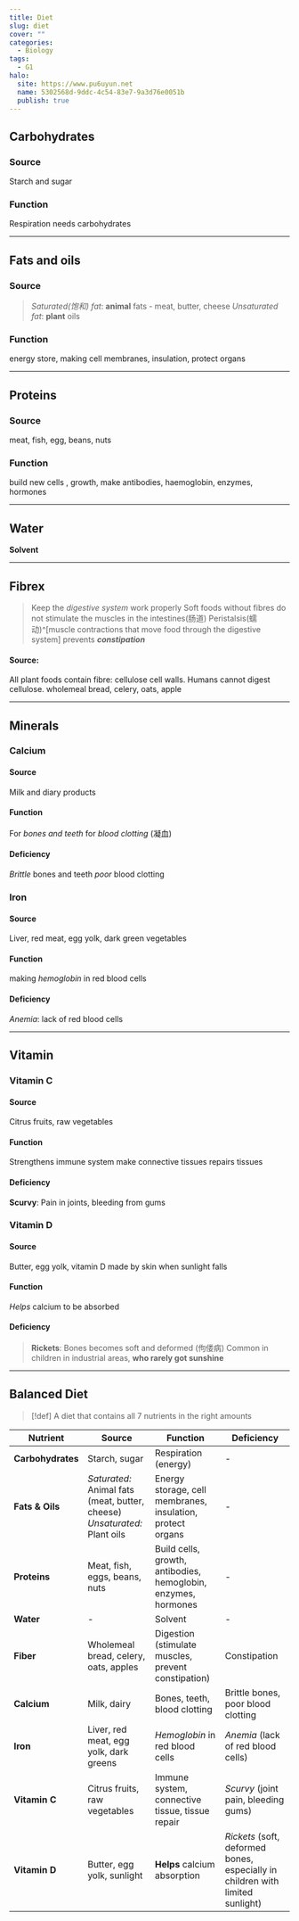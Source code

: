 ```yaml
---
title: Diet
slug: diet
cover: ""
categories:
  - Biology
tags:
  - G1
halo:
  site: https://www.pu6uyun.net
  name: 5302568d-9ddc-4c54-83e7-9a3d76e0051b
  publish: true
---
```

## Carbohydrates
### Source
Starch and sugar
### Function
Respiration needs carbohydrates

---
## Fats and oils
### Source
> *Saturated(饱和) fat*: **animal** fats - meat, butter, cheese
> *Unsaturated fat*: **plant** oils
### Function
energy store, making cell membranes, insulation, protect organs

---
## Proteins
### Source
meat, fish, egg, beans, nuts
### Function
build new cells , growth, make antibodies, haemoglobin, enzymes, hormones

---
## Water
**Solvent**

--- 
## Fibrex
> Keep the *digestive system* work properly
> Soft foods without fibres do not stimulate the muscles in the intestines(肠道) Peristalsis(蠕动)^[muscle contractions that move food through the digestive system]
> prevents ***constipation***
#### Source: 
All plant foods contain fibre: cellulose cell walls. Humans cannot digest cellulose.
wholemeal bread, celery, oats, apple

--- 
## Minerals
### Calcium
#### Source
Milk and diary products
#### Function
For *bones and teeth*
for *blood clotting* (凝血)
#### Deficiency
*Brittle* bones and teeth
*poor* blood clotting

### Iron
#### Source
Liver, red meat, egg yolk, dark green vegetables
#### Function
making *hemoglobin* in red blood cells
#### Deficiency
*Anemia*: lack of red blood cells

---
## Vitamin
### Vitamin C
#### Source
Citrus fruits, raw vegetables
#### Function
Strengthens immune system
make connective tissues
repairs tissues
#### Deficiency
**Scurvy**: Pain in joints, bleeding from gums

### Vitamin D
#### Source
Butter, egg yolk, vitamin D made by skin when sunlight falls
#### Function
*Helps* calcium to be absorbed
#### Deficiency
> **Rickets**: Bones becomes soft and deformed (佝偻病)
> Common in children in industrial areas, **who rarely got sunshine**

---
## Balanced Diet
> [!def]
> A diet that contains all 7 nutrients in the right amounts

| **Nutrient**      | **Source**                                                                     | **Function**                                                   | **Deficiency**                                                                 |
| ----------------- | ------------------------------------------------------------------------------ | -------------------------------------------------------------- | ------------------------------------------------------------------------------ |
| **Carbohydrates** | Starch, sugar                                                                  | Respiration (energy)                                           | -                                                                              |
| **Fats & Oils**   | _Saturated:_ Animal fats (meat, butter, cheese)  <br>_Unsaturated:_ Plant oils | Energy storage, cell membranes, insulation, protect organs     | -                                                                              |
| **Proteins**      | Meat, fish, eggs, beans, nuts                                                  | Build cells, growth, antibodies, hemoglobin, enzymes, hormones | -                                                                              |
| **Water**         | -                                                                              | Solvent                                                        | -                                                                              |
| **Fiber**         | Wholemeal bread, celery, oats, apples                                          | Digestion (stimulate muscles, prevent constipation)            | Constipation                                                                   |
| **Calcium**       | Milk, dairy                                                                    | Bones, teeth, blood clotting                                   | Brittle bones, poor blood clotting                                             |
| **Iron**          | Liver, red meat, egg yolk, dark greens                                         | *Hemoglobin* in red blood cells                                | *Anemia* (lack of red blood cells)                                             |
| **Vitamin C**     | Citrus fruits, raw vegetables                                                  | Immune system, connective tissue, tissue repair                | *Scurvy* (joint pain, bleeding gums)                                           |
| **Vitamin D**     | Butter, egg yolk, sunlight                                                     | **Helps** calcium absorption                                   | *Rickets* (soft, deformed bones, especially in children with limited sunlight) |

